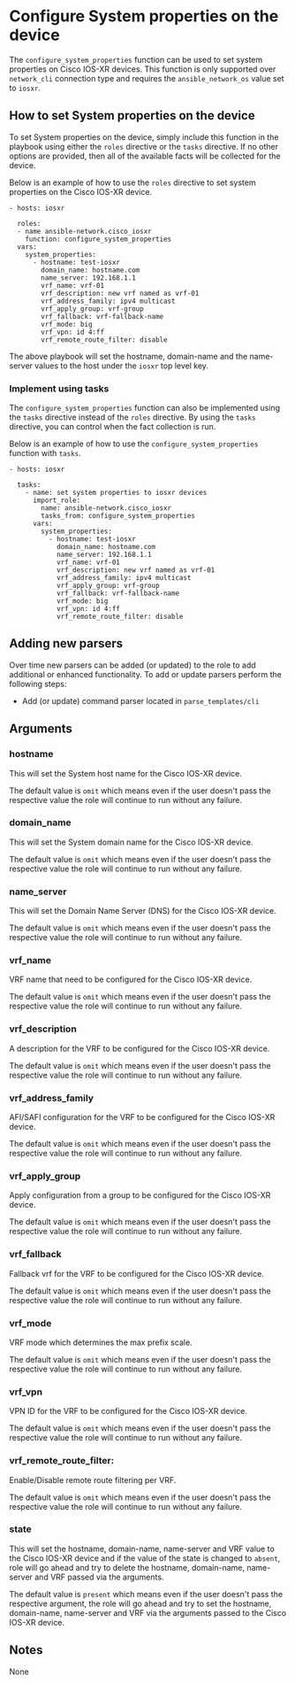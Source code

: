 # Configure System properties on the device

The `configure_system_properties` function can be used to set system properties on 
Cisco IOS-XR devices.  This function is only supported over `network_cli` connection
type and requires the `ansible_network_os` value set to `iosxr`.

## How to set System properties on the device

To set System properties on the device, simply include this function in the playbook
using either the `roles` directive or the `tasks` directive.  If no other
options are provided, then all of the available facts will be collected for the
device.

Below is an example of how to use the `roles` directive to set system properties
on the Cisco IOS-XR device.

```
- hosts: iosxr

  roles:
  - name ansible-network.cisco_iosxr
    function: configure_system_properties
  vars:
    system_properties:
      - hostname: test-iosxr
        domain_name: hostname.com
        name_server: 192.168.1.1
        vrf_name: vrf-01
        vrf_description: new vrf named as vrf-01
        vrf_address_family: ipv4 multicast
        vrf_apply_group: vrf-group
        vrf_fallback: vrf-fallback-name
        vrf_mode: big
        vrf_vpn: id 4:ff
        vrf_remote_route_filter: disable
```

The above playbook will set the hostname, domain-name and the name-server values to
the host under the `iosxr` top level key.  

### Implement using tasks

The `configure_system_properties` function can also be implemented using the `tasks` 
directive instead of the `roles` directive.  By using the `tasks` directive, you can
control when the fact collection is run. 

Below is an example of how to use the `configure_system_properties` function with `tasks`.

```
- hosts: iosxr

  tasks:
    - name: set system properties to iosxr devices
      import_role:
        name: ansible-network.cisco_iosxr
        tasks_from: configure_system_properties
      vars:
        system_properties:
          - hostname: test-iosxr
            domain_name: hostname.com
            name_server: 192.168.1.1
            vrf_name: vrf-01
            vrf_description: new vrf named as vrf-01
            vrf_address_family: ipv4 multicast
            vrf_apply_group: vrf-group
            vrf_fallback: vrf-fallback-name
            vrf_mode: big
            vrf_vpn: id 4:ff
            vrf_remote_route_filter: disable
```

## Adding new parsers

Over time new parsers can be added (or updated) to the role to add additional
or enhanced functionality.  To add or update parsers perform the following
steps:

* Add (or update) command parser located in `parse_templates/cli`

## Arguments

### hostname

This will set the System host name for the Cisco IOS-XR device.

The default value is `omit` which means even if the user doesn't pass the respective
value the role will continue to run without any failure.

### domain_name

This will set the System domain name for the Cisco IOS-XR device.

The default value is `omit` which means even if the user doesn't pass the respective 
value the role will continue to run without any failure.

### name_server

This will set the Domain Name Server (DNS) for the Cisco IOS-XR device.

The default value is `omit` which means even if the user doesn't pass the respective 
value the role will continue to run without any failure.

### vrf_name

VRF name that need to be configured for the Cisco IOS-XR device.

The default value is `omit` which means even if the user doesn't pass the respective
value the role will continue to run without any failure.

### vrf_description

A description for the VRF to be configured for the Cisco IOS-XR device.

The default value is `omit` which means even if the user doesn't pass the respective
value the role will continue to run without any failure.

### vrf_address_family

AFI/SAFI configuration for the VRF to be configured for the Cisco IOS-XR device.

The default value is `omit` which means even if the user doesn't pass the respective
value the role will continue to run without any failure.

### vrf_apply_group

Apply configuration from a group to be configured for the Cisco IOS-XR device.

The default value is `omit` which means even if the user doesn't pass the respective
value the role will continue to run without any failure.

### vrf_fallback

Fallback vrf for the VRF to be configured for the Cisco IOS-XR device.

The default value is `omit` which means even if the user doesn't pass the respective
value the role will continue to run without any failure.

### vrf_mode

VRF mode which determines the max prefix scale.

The default value is `omit` which means even if the user doesn't pass the respective
value the role will continue to run without any failure.
            
### vrf_vpn

VPN ID for the VRF to be configured for the Cisco IOS-XR device.

The default value is `omit` which means even if the user doesn't pass the respective
value the role will continue to run without any failure.

### vrf_remote_route_filter:

Enable/Disable remote route filtering per VRF.

The default value is `omit` which means even if the user doesn't pass the respective
value the role will continue to run without any failure.

### state

This will set the hostname, domain-name, name-server and VRF value to the Cisco IOS-XR 
device and if the value of the state is changed to `absent`, role will go ahead and try 
to delete the hostname, domain-name, name-server and VRF passed via the arguments.

The default value is `present` which means even if the user doesn't pass the respective
argument, the role will go ahead and try to set the hostname, domain-name, name-server 
and VRF via the arguments passed to the Cisco IOS-XR device.

## Notes

None
